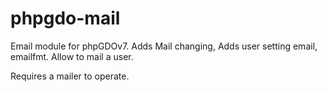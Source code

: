 # phpgdo-mail

Email module for phpGDOv7. Adds Mail changing, Adds user setting email, emailfmt. Allow to mail a user.

Requires a mailer to operate.
